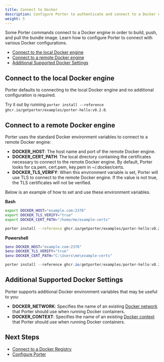 ```yaml
---
title: Connect to Docker
description: Configure Porter to authenticate and connect to a Docker engine
weight: 5
---
```


Some Porter commands connect to a Docker engine in order to build, push, and pull the bundle image.
Learn how to configure Porter to connect with various Docker configurations.

- [Connect to the local Docker engine](#connect-to-the-local-docker-engine)
- [Connect to a remote Docker engine](#connect-to-a-remote-docker-engine)
- [Additional Supported Docker Settings](#additional-supported-docker-settings)

## Connect to the local Docker engine

Porter defaults to connecting to the local Docker engine and no additional configuration is required.

Try it out by running `porter install --reference ghcr.io/getporter/examples/porter-hello:v0.2.0`.

## Connect to a remote Docker engine

Porter uses the standard Docker environment variables to connect to a remote Docker engine:

- **DOCKER_HOST**: The host name and port of the remote Docker engine.
- **DOCKER_CERT_PATH**: The local directory containing the certificates necessary to connect to the remote Docker engine. By default, Porter looks for ca.pem, cert.pem, key.pem in ~/.docker/certs.
- **DOCKER_TLS_VERIFY**: When this environment variable is set, Porter will use TLS to connect to the remote Docker engine. If the value is not true, the TLS certificates will not be verified.

Below is an example of how to set and use these environment variables.

**Bash**

```bash
export DOCKER_HOST="example.com:2376"
export DOCKER_TLS_VERIFY="true"
export DOCKER_CERT_PATH="/home/me/example-certs"

porter install --reference ghcr.io/getporter/examples/porter-hello:v0.2.0
```

**Powershell**

```powershell
$env:DOCKER_HOST="example.com:2376"
$env:DOCKER_TLS_VERIFY="true"
$env:DOCKER_CERT_PATH="C:\Users\me\example-certs"

porter install --reference ghcr.io/getporter/examples/porter-hello:v0.2.0
```

## Additional Supported Docker Settings

Porter supports additional Docker environment variables that may be useful to you:

- **DOCKER_NETWORK**: Specifies the name of an existing [Docker network] that Porter should use when running Docker containers.
- **DOCKER_CONTEXT**: Specifies the name of an existing [Docker context] that Porter should use when running Docker containers.

[Docker context]: https://docs.docker.com/engine/context/working-with-contexts/
[Docker network]: https://docs.docker.com/engine/reference/commandline/network/

## Next Steps

- [Connect to a Docker Registry](/docs/operations/connect-to-registry/)
- [Configure Porter](/docs/configuration/configuration)
